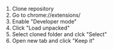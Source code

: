 1. Clone repository
2. Go to chrome://extensions/
3. Enable "Developer mode"
4. Click "Load unpacked"
5. Select cloned folder and clck "Select"
6. Open new tab and click "Keep it"
